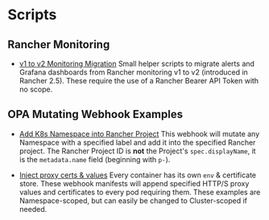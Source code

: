 # Scripts

## Rancher Monitoring

* [v1 to v2 Monitoring Migration](./MonitoringV1ToV2/README.md)
  Small helper scripts to migrate alerts and Grafana dashboards from Rancher monitoring v1 to v2 (introduced in Rancher 2.5). These require the use of a Rancher Bearer API Token with no scope.

## OPA Mutating Webhook Examples

* [Add K8s Namespace into Rancher Project](./OPA-Webhooks/namespace-to-project.yaml)
  This webhook will mutate any Namespace with a specified label and add it into the specified Rancher project.  The Rancher Project ID is **not** the Project's `spec.displayName`, it is the `metadata.name` field (beginning with `p-`).

* [Inject proxy certs & values](./OPA-Webhooks/proxy-values-webhook.yaml)
  Every container has its own `env` & certificate store.  These webhook manifests will append specified HTTP/S proxy values and certificates to every pod requiring them.  These examples are Namespace-scoped, but can easily be changed to Cluster-scoped if needed.
